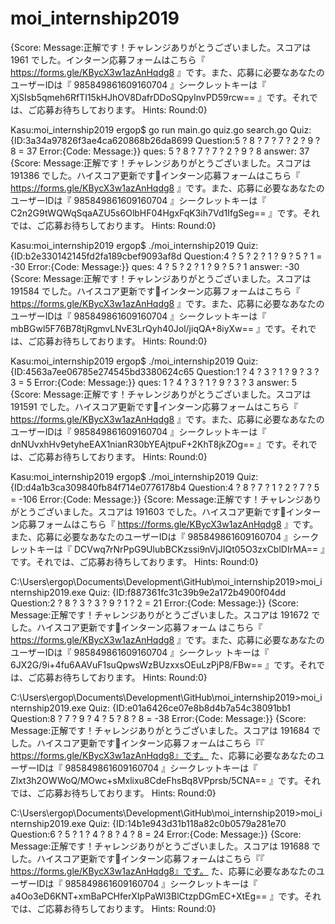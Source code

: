 # moi_internship2019

{Score: Message:正解です！チャレンジありがとうございました。スコアは 1961 でした。インターン応募フォームはこちら『 https://forms.gle/KBycX3w1azAnHqdg8 』です。また、応募に必要なあなたのユーザーIDは『 985849861609160704 』シークレットキーは『 XjSIsb5qmeh6RfTI15kHJhOV8DafrDDoSQpyInvPD59rcw== 』です。それでは、ご応募お待ちしております。 Hints: Round:0}



Kasu:moi_internship2019 ergop$ go run main.go  quiz.go search.go
Quiz: {ID:3a34a97826f3ae4ca620868b26da8699 Question:5 ? 8 ? 7 ? 7 ? 2 ? 9 ? 8 = 37 Error:{Code: Message:}}
ques: 5 ? 8 ? 7 ? 7 ? 2 ? 9 ? 8
answer: 37
{Score: Message:正解です！チャレンジありがとうございました。スコアは 191386 でした。ハイスコア更新です👏インターン応募フォームはこちら『 https://forms.gle/KBycX3w1azAnHqdg8 』です。また、応募に必要なあなたのユーザーIDは『 985849861609160704 』シークレットキーは『 C2n2G9tWQWqSqaAZU5s6OlbHF04HgxFqK3ih7Vd1IfgSeg== 』です。それでは、ご応募お待ちしております。 Hints: Round:0}


Kasu:moi_internship2019 ergop$ ./moi_internship2019 
Quiz: {ID:b2e330142145fd2fa189cbef9093af8d Question:4 ? 5 ? 2 ? 1 ? 9 ? 5 ? 1 = -30 Error:{Code: Message:}}
ques: 4 ? 5 ? 2 ? 1 ? 9 ? 5 ? 1
answer: -30
{Score: Message:正解です！チャレンジありがとうございました。スコアは 191584 でした。ハイスコア更新です👏インターン応募フォームはこちら『 https://forms.gle/KBycX3w1azAnHqdg8 』です。また、応募に必要なあなたのユーザーIDは『 985849861609160704 』シークレットキーは『 mbBGwl5F76B78tjRgmvLNvE3LrQyh40Jol/jiqQA+8iyXw== 』です。それでは、ご応募お待ちしております。 Hints: Round:0}

Kasu:moi_internship2019 ergop$ ./moi_internship2019 
Quiz: {ID:4563a7ee06785e274545bd3380624c65 Question:1 ? 4 ? 3 ? 1 ? 9 ? 3 ? 3 = 5 Error:{Code: Message:}}
ques: 1 ? 4 ? 3 ? 1 ? 9 ? 3 ? 3
answer: 5
{Score: Message:正解です！チャレンジありがとうございました。スコアは 191591 でした。ハイスコア更新です👏インターン応募フォームはこちら『 https://forms.gle/KBycX3w1azAnHqdg8 』です。また、応募に必要なあなたのユーザーIDは『 985849861609160704 』シークレットキーは『 dnNUvxhHv9etyheEAX1nianR30bYEAjtpuF+2KhT8jkZOg== 』です。それでは、ご応募お待ちしております。 Hints: Round:0}

Kasu:moi_internship2019 ergop$ ./moi_internship2019 
Quiz: {ID:d4a1b3ca309840fb84f714e0776178b4 Question:4 ? 8 ? 7 ? 1 ? 2 ? 7 ? 5 = -106 Error:{Code: Message:}}
{Score: Message:正解です！チャレンジありがとうございました。スコアは 191603 でした。ハイスコア更新です👏インターン応募フォームはこちら『 https://forms.gle/KBycX3w1azAnHqdg8 』です。また、応募に必要なあなたのユーザーIDは『 985849861609160704 』シークレットキーは『 DCVwq7rNrPpG9UlubBCKzssi9nVjJIQt05O3zxCblDIrMA== 』です。それでは、ご応募お待ちしております。 Hints: Round:0}


C:\Users\ergop\Documents\Development\GitHub\moi_internship2019>moi_internship2019.exe
Quiz: {ID:f887361fc31c39b9e2a172b4900f04dd Question:2 ? 8 ? 3 ? 3 ? 9 ? 1 ? 2 = 21 Error:{Code: Message:}}
{Score: Message:正解です！チャレンジありがとうございました。スコアは 191672 でした。ハイスコア更新です👏インターン応募フォーム
はこちら『 https://forms.gle/KBycX3w1azAnHqdg8 』です。また、応募に必要なあなたのユーザーIDは『 985849861609160704 』シークレッ
トキーは『 6JX2G/9i+4fu6AAVuF1suQpwsWzBUzxxsOEuLzPjP8/FBw== 』です。それでは、ご応募お待ちしております。 Hints: Round:0}

C:\Users\ergop\Documents\Development\GitHub\moi_internship2019>moi_internship2019.exe
Quiz: {ID:e01a6426ce07e8b8d4b7a54c38091bb1 Question:8 ? 7 ? 9 ? 4 ? 5 ? 8 ? 8 = -38 Error:{Code: Message:}}
{Score: Message:正解です！チャレンジありがとうございました。スコアは 191684 でした。ハイスコア更新です👏インターン応募フォームはこちら『『 https://forms.gle/KBycX3w1azAnHqdg8』です。
た、応募に必要なあなたのユーザーIDは『 985849861609160704 』シークレットキーは『 Zlxt3h2OWWoQ/MOwc+sMxlixu8CdeFhsBq8VPprsb/5CNA== 』です。それでは、ご応募お待ちしております。 Hints: Round:0}

C:\Users\ergop\Documents\Development\GitHub\moi_internship2019>moi_internship2019.exe
Quiz: {ID:14b1e943d31b118a82c0b0579a281e70 Question:6 ? 5 ? 1 ? 4 ? 8 ? 4 ? 8 = 24 Error:{Code: Message:}}
{Score: Message:正解です！チャレンジありがとうございました。スコアは 191688 でした。ハイスコア更新です👏インターン応募フォームはこちら『『 https://forms.gle/KBycX3w1azAnHqdg8』です。
た、応募に必要なあなたのユーザーIDは『 985849861609160704 』シークレットキーは『 a4Oo3eD6KNT+xmBaPCHferXIpPaWl3BlCtzpDGmEC+XtEg== 』です。それでは、ご応募お待ちしております。 Hints: Round:0}